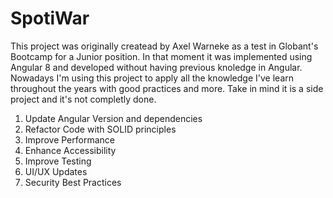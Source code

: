 # SpotiWar

This project was originally createad by Axel Warneke as a test in Globant's Bootcamp for a Junior position.
In that moment it was implemented using Angular 8 and developed without having previous knoledge in Angular.
Nowadays I'm using this project to apply all the knowledge I've learn throughout the years with good practices and more.
Take in mind it is a side project and it's not completly done.

1. Update Angular Version and dependencies
2. Refactor Code with SOLID principles
3. Improve Performance
4. Enhance Accessibility
5. Improve Testing
6. UI/UX Updates
7. Security Best Practices
